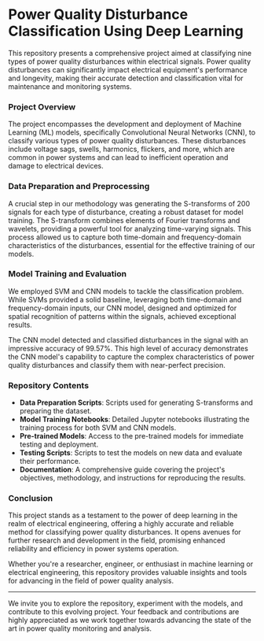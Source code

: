 # Power Quality Disturbance Classification Using Deep Learning

This repository presents a comprehensive project aimed at classifying nine types of power quality disturbances within electrical signals. Power quality disturbances can significantly impact electrical equipment's performance and longevity, making their accurate detection and classification vital for maintenance and monitoring systems.

### Project Overview

The project encompasses the development and deployment of Machine Learning (ML) models, specifically Convolutional Neural Networks (CNN), to classify various types of power quality disturbances. These disturbances include voltage sags, swells, harmonics, flickers, and more, which are common in power systems and can lead to inefficient operation and damage to electrical devices.

### Data Preparation and Preprocessing

A crucial step in our methodology was generating the S-transforms of 200 signals for each type of disturbance, creating a robust dataset for model training. The S-transform combines elements of Fourier transforms and wavelets, providing a powerful tool for analyzing time-varying signals. This process allowed us to capture both time-domain and frequency-domain characteristics of the disturbances, essential for the effective training of our models.

### Model Training and Evaluation

We employed SVM and CNN models to tackle the classification problem. While SVMs provided a solid baseline, leveraging both time-domain and frequency-domain inputs, our CNN model, designed and optimized for spatial recognition of patterns within the signals, achieved exceptional results.

The CNN model detected and classified disturbances in the signal with an impressive accuracy of 99.57%. This high level of accuracy demonstrates the CNN model's capability to capture the complex characteristics of power quality disturbances and classify them with near-perfect precision.

### Repository Contents

- **Data Preparation Scripts**: Scripts used for generating S-transforms and preparing the dataset.
- **Model Training Notebooks**: Detailed Jupyter notebooks illustrating the training process for both SVM and CNN models.
- **Pre-trained Models**: Access to the pre-trained models for immediate testing and deployment.
- **Testing Scripts**: Scripts to test the models on new data and evaluate their performance.
- **Documentation**: A comprehensive guide covering the project's objectives, methodology, and instructions for reproducing the results.

### Conclusion

This project stands as a testament to the power of deep learning in the realm of electrical engineering, offering a highly accurate and reliable method for classifying power quality disturbances. It opens avenues for further research and development in the field, promising enhanced reliability and efficiency in power systems operation.

Whether you're a researcher, engineer, or enthusiast in machine learning or electrical engineering, this repository provides valuable insights and tools for advancing in the field of power quality analysis.

---

We invite you to explore the repository, experiment with the models, and contribute to this evolving project. Your feedback and contributions are highly appreciated as we work together towards advancing the state of the art in power quality monitoring and analysis.
